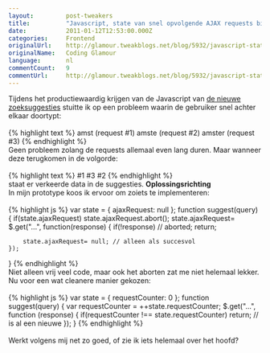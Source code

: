 ```yaml
---
layout:         post-tweakers
title:          "Javascript, state van snel opvolgende AJAX requests bijhouden (?)"
date:           2011-01-12T12:53:00.000Z
categories:     Frontend
originalUrl:    http://glamour.tweakblogs.net/blog/5932/javascript-state-van-snel-opvolgende-ajax-requests-bijhouden-%28%29.html
originalName:   Coding Glamour
language:       nl
commentCount:   9
commentUrl:     http://glamour.tweakblogs.net/blog/5932/javascript-state-van-snel-opvolgende-ajax-requests-bijhouden-%28%29.html#reacties
---
```


   <p class="article">Tijdens het productiewaardig krijgen van de Javascript van <a href="http://glamour.tweakblogs.net/blog/5813/video!-on-the-fly-zoeksuggesties-levenshtein-en-soundex-in-de-praktijk.html"
  rel="external">de nieuwe zoeksuggesties</a> stuitte ik op een probleem waarin
  de gebruiker snel achter elkaar doortypt:
  <br>
  <br>
{% highlight text %}
amst            (request #1)
amste            (request #2)
amster            (request #3)
{% endhighlight %}
  <br>Geen probleem zolang de requests allemaal even lang duren. Maar wanneer
  deze terugkomen in de volgorde:
  <br>
  <br>
{% highlight text %}
#1
#3
#2
{% endhighlight %}
  <br>staat er verkeerde data in de suggesties.
  <!--more-->
<b>Oplossingsrichting</b>
  <br>In mijn prototype koos ik ervoor om zoiets te implementeren:
  <br>
  <br>
{% highlight js %}
var state = { ajaxRequest: null };
function suggest(query) {
    if(state.ajaxRequest) state.ajaxRequest.abort();
    state.ajaxRequest= $.get("...", function(response) {
        if(!response) // aborted; return;
        
        state.ajaxRequest= null; // alleen als succesvol
    });
}
{% endhighlight %}
  <br>Niet alleen vrij veel code, maar ook het aborten zat me niet helemaal
  lekker. Nu voor een wat cleanere manier gekozen:
  <br>
  <br>
{% highlight js %}
var state = { requestCounter: 0 };
function suggest(query) {
    var requestCounter = ++state.requestCounter;
    $.get("...", function (response) {
        if(requestCounter !== state.requestCounter) return; // is al een nieuwe
    });
}
{% endhighlight %}
  <br>
  <br>Werkt volgens mij net zo goed, of zie ik iets helemaal over het hoofd?</p>
   